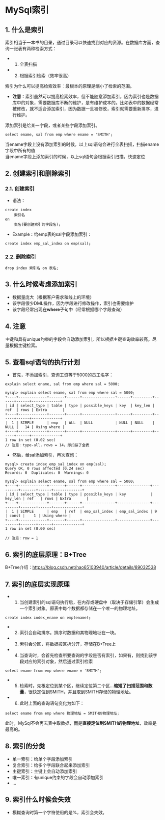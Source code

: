 # MySql索引
## 1. 什么是索引
索引相当于一本书的目录，通过目录可以快速找到对应的资源。在数据库方面，查询一张表有两种检索方式：  
- 1. 全表扫描
- 2. 根据索引检索（效率很高）

索引为什么可以提高检索效率：最根本的原理是缩小了检索的范围。
* **注意**：索引虽然可以提高检索效率，但不能随意添加索引，因为索引也是数据库中的对象，需要数据库不断的维护，是有维护成本的。比如表中的数据经常被修改，就不适合添加索引，因为数据一旦被修改，索引就需要重新排序，进行维护。

添加索引是给某一字段，或者某些字段添加索引。
```
select ename, sal from emp where ename = 'SMITH';
```
当ename字段上没有添加索引的时候，以上sql语句会进行全表扫描，扫描ename字段中所有的值  
当ename字段上添加索引的时候，以上sql语句会根据索引扫描，快速定位  

## 2. 创建索引和删除索引
### 2.1. 创建索引
* 语法：
```
create index
    索引名
on
    表名(要创建索引的字段名);
```
* Example：给emp表的sal字段添加索引：
```
create index emp_sal_index on emp(sal);
```
### 2.2. 删除索引
```
drop index 索引名 on 表名;
```
## 3. 什么时候考虑添加索引
* 数据量庞大（根据客户需求和线上的环境）
* 该字段很少DML操作，因为字段进行修改操作，索引也需要维护
* 该字段经常出现在**where**子句中（经常根据哪个字段查询）

## 4. 注意
主键和具有unique约束的字段会自动添加索引，所以根据主键查询效率较高。尽量根据主键检索。

## 5. 查看sql语句的执行计划
* 首先，不添加索引，查询工资等于5000的员工名字：
```
explain select ename, sal from emp where sal = 5000;

mysql> explain select ename, sal from emp where sal = 5000;
+----+-------------+-------+------+---------------+------+---------+------+------+-------------+
| id | select_type | table | type | possible_keys | key  | key_len | ref  | rows | Extra       |
+----+-------------+-------+------+---------------+------+---------+------+------+-------------+
|  1 | SIMPLE      | emp   | ALL  | NULL          | NULL | NULL    | NULL |   14 | Using where |
+----+-------------+-------+------+---------------+------+---------+------+------+-------------+
1 row in set (0.02 sec)
// 注意：type-all，rows = 14，即扫描了全表
```
* 然后，给sal添加索引，再次查询：
```
mysql> create index emp_sal_index on emp(sal);
Query OK, 0 rows affected (0.24 sec)
Records: 0  Duplicates: 0  Warnings: 0

mysql> explain select ename, sal from emp where sal = 5000;
+----+-------------+-------+------+---------------+---------------+---------+-------+------+-------------+
| id | select_type | table | type | possible_keys | key           | key_len | ref   | rows | Extra       |
+----+-------------+-------+------+---------------+---------------+---------+-------+------+-------------+
|  1 | SIMPLE      | emp   | ref  | emp_sal_index | emp_sal_index | 9       | const |    1 | Using where |
+----+-------------+-------+------+---------------+---------------+---------+-------+------+-------------+
1 row in set (0.00 sec)

// 注意：row = 1
```

## 6. 索引的底层原理：B+Tree
B+Tree介绍：https://blog.csdn.net/hao65103940/article/details/89032538

## 7. 索引的底层实现原理
- 1. 当创建索引的sql语句执行后，在内存或硬盘中（取决于存储引擎）会生成一个索引对象。原表中每个数据都存储在一个唯一的物理地址。
```
create index index_ename on emp(ename);
```
- 2. 索引会自动排序。排序时数据和其物理地址在一块。  
- 3. 索引会分区，将数据按区拆分开，存储在B+Tree上
- 4. 当查询时，会首先检查所要查询的字段是否有索引，如果有，则找到该字段对应的索引对象，然后通过索引检索
```
select ename from emp where ename = 'SMITH';
```
- 5. 检索时，先根定位到某个区，继续定位第二个区...**缩短了扫描范围和数量**，很快定位到SMITH，并且取到SMITH存储的物理地址。
- 6. 此时上面的查询语句变化为如下：
```
select ename from emp where 物理地址 = SMITH的物理地址;
```
此时，MySql不会再去表中取数据，而是**直接定位到SMITH的物理地址**，效率是最高的。

## 8. 索引的分类
* 单一索引：给单个字段添加索引
* 复合索引：给多个字段联合起来添加索引
* 主键索引：主键上会自动添加索引
* 唯一索引：有unique约束的字段会自动添加索引
* ...

## 9. 索引什么时候会失效
* 模糊查询时第一个字符使用的是%，索引会失效。
